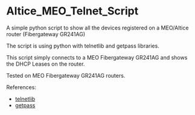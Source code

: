# Altice_MEO_Telnet_Script
A simple python script to show all the devices registered on a MEO/Altice router (Fibergateway GR241AG)

The script is using python with telnetlib and getpass libraries.

This script simply connects to a MEO Fibergateway GR241AG and shows the DHCP Leases on the router.

Tested on MEO Fibergateway GR241AG routers.

References:
- [telnetlib](https://docs.python.org/3/library/telnetlib.html#telnet-objects)
- [getpass](https://docs.python.org/3/library/getpass.html?highlight=getpass#module-getpass)

